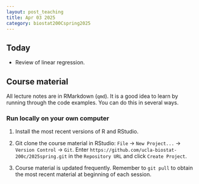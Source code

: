 ```yaml
---
layout: post_teaching
title: Apr 03 2025
category: biostat200Cspring2025
---
```


## Today

* Review of linear regression.

## Course material

All lecture notes are in RMarkdown (`qmd`). It is a good idea to learn by running through the code examples. You can do this in several ways. 

### Run locally on your own computer

1. Install the most recent versions of R and RStudio. 

2. Git clone the course material in RStudio: `File` -> `New Project...` -> `Version Control` -> `Git`. Enter `https://github.com/ucla-biostat-200c/2025spring.git` in the `Repository URL` and click `Create Project`. 

3. Course material is updated frequently. Remember to `git pull` to obtain the most recent material at beginning of each session. 

